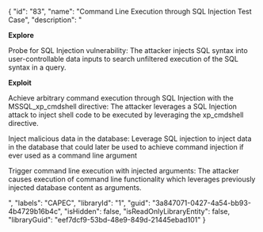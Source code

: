{
  "id": "83",
  "name": "Command Line Execution through SQL Injection Test Case",
  "description": "<p><strong>Explore</strong></p><p><strong></strong>Probe for SQL Injection vulnerability: The attacker injects SQL syntax into user-controllable data inputs to search unfiltered execution of the SQL syntax in a query.</p><p></p><p><strong>Exploit</strong></p><p><strong></strong>Achieve arbitrary command execution through SQL Injection with the MSSQL_xp_cmdshell directive: The attacker leverages a SQL Injection attack to inject shell code to be executed by leveraging the xp_cmdshell directive.</p><p>Inject malicious data in the database: Leverage SQL injection to inject data in the database that could later be used to achieve command injection if ever used as a command line argument</p><p>Trigger command line execution with injected arguments: The attacker causes execution of command line functionality which leverages previously injected database content as arguments.</p>",
  "labels": "CAPEC",
  "libraryId": "1",
  "guid": "3a847071-0427-4a54-bb93-4b4729b16b4c",
  "isHidden": false,
  "isReadOnlyLibraryEntity": false,
  "libraryGuid": "eef7dcf9-53bd-48e9-849d-21445ebad101"
}